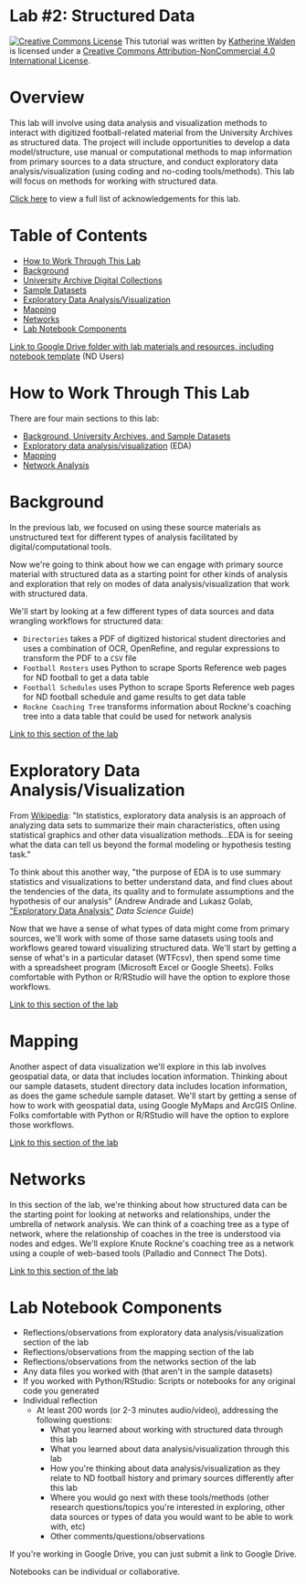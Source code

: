 # Lab #2: Structured Data

<a href="http://creativecommons.org/licenses/by-nc/4.0/" rel="license"><img style="border-width: 0;" src="https://i.creativecommons.org/l/by-nc/4.0/88x31.png" alt="Creative Commons License" /></a>
This tutorial was written by <a href="https://github.com/kwaldenphd">Katherine Walden</a> is licensed under a <a href="http://creativecommons.org/licenses/by-nc/4.0/" rel="license">Creative Commons Attribution-NonCommercial 4.0 International License</a>.

# Overview

This lab will involve using data analysis and visualization methods to interact with digitized football-related material from the University Archives as structured data. The project will include opportunities to develop a data model/structure, use manual or computational methods to map information from primary sources to a data structure, and conduct exploratory data analysis/visualization (using coding and no-coding tools/methods). This lab will focus on methods for working with structured data. 

[Click here](https://github.com/kwaldenphd/football-structured-data/blob/main/acknowledgements.md) to view a full list of acknowledgements for this lab.

# Table of Contents

- [How to Work Through This Lab](#how-to-work-through-this-lab)
- [Background](#background)
- [University Archive Digital Collections](#university-archive-digital-collections)
- [Sample Datasets](#sample-datasets)
- [Exploratory Data Analysis/Visualization](#exploratory-data-analysisvisualization)
- [Mapping](#mapping)
- [Networks](#networks)
- [Lab Notebook Components](#lab-notebook-components)

[Link to Google Drive folder with lab materials and resources, including notebook template](https://drive.google.com/drive/folders/1L3eJm07Nt7mttozZujo4bsKkkZdAXKBn?usp=sharing) (ND Users)

# How to Work Through This Lab

There are four main sections to this lab:
- [Background, University Archives, and Sample Datasets](https://github.com/kwaldenphd/football-structured-data)
- [Exploratory data analysis/visualization](https://github.com/kwaldenphd/football-structured-data/blob/main/eda.md) (EDA)
- [Mapping](https://github.com/kwaldenphd/football-structured-data/blob/main/mapping.md)
- [Network Analysis](https://github.com/kwaldenphd/football-structured-data/blob/main/networks.md)

# Background

In the previous lab, we focused on using these source materials as unstructured text for different types of analysis facilitated by digital/computational tools.

Now we're going to think about how we can engage with primary source material with structured data as a starting point for other kinds of analysis and exploration that rely on modes of data analysis/visualization that work with structured data.

We'll start by looking at a few different types of data sources and data wrangling workflows for structured data:
- `Directories` takes a PDF of digitized historical student directories and uses a combination of OCR, OpenRefine, and regular expressions to transform the PDF to a `CSV` file
- `Football Rosters` uses Python to scrape Sports Reference web pages for ND football to get a data table
- `Football Schedules` uses Python to scrape Sports Reference web pages for ND football schedule and game results to get data table
- `Rockne Coaching Tree` transforms information about Rockne's coaching tree into a data table that could be used for network analysis

[Link to this section of the lab](https://github.com/kwaldenphd/football-structured-data/blob/main/background.md)

# Exploratory Data Analysis/Visualization

From [Wikipedia](https://en.wikipedia.org/wiki/Exploratory_data_analysis): "In statistics, exploratory data analysis is an approach of analyzing data sets to summarize their main characteristics, often using statistical graphics and other data visualization methods...EDA is for seeing what the data can tell us beyond the formal modeling or hypothesis testing task."

To think about this another way, "the purpose of EDA is to use summary statistics and visualizations to better understand data, and find clues about the tendencies of the data, its quality and to formulate assumptions and the hypothesis of our analysis" (Andrew Andrade and Lukasz Golab, ["Exploratory Data Analysis"](https://datascienceguide.github.io/exploratory-data-analysis) *Data Science Guide*)

Now that we have a sense of what types of data might come from primary sources, we'll work with some of those same datasets using tools and workflows geared toward visualizing structured data. We'll start by getting a sense of what's in a particular dataset (WTFcsv), then spend some time with a spreadsheet program (Microsoft Excel or Google Sheets). Folks comfortable with Python or R/RStudio will have the option to explore those workflows.

[Link to this section of the lab](https://github.com/kwaldenphd/football-structured-data/blob/main/eda.md)

# Mapping

Another aspect of data visualization we'll explore in this lab involves geospatial data, or data that includes location information. Thinking about our sample datasets, student directory data includes location information, as does the game schedule sample dataset. We'll start by getting a sense of how to work with geospatial data, using Google MyMaps and ArcGIS Online. Folks comfortable with Python or R/RStudio will have the option to explore those workflows.

[Link to this section of the lab](https://github.com/kwaldenphd/football-structured-data/blob/main/mapping.md)

# Networks

In this section of the lab, we're thinking about how structured data can be the starting point for looking at networks and relationships, under the umbrella of network analysis. We can think of a coaching tree as a type of network, where the relationship of coaches in the tree is understood via nodes and edges. We'll explore Knute Rockne's coaching tree as a network using a couple of web-based tools (Palladio and Connect The Dots).

[Link to this section of the lab](https://github.com/kwaldenphd/football-structured-data/blob/main/networks.md)

# Lab Notebook Components

- Reflections/observations from exploratory data analysis/visualization section of the lab
- Reflections/observations from the mapping section of the lab
- Reflections/observations from the networks section of the lab
- Any data files you worked with (that aren't in the sample datasets)
- If you worked with Python/RStudio: Scripts or notebooks for any original code you generated
- Individual reflection
  * At least 200 words (or 2-3 minutes audio/video), addressing the following questions:
    * What you learned about working with structured data through this lab
    * What you learned about data analysis/visualization through this lab
    * How you're thinking about data analysis/visualization as they relate to ND football history and primary sources differently after this lab
    * Where you would go next with these tools/methods (other research questions/topics you're interested in exploring, other data sources or types of data you would want to be able to work with, etc)
    * Other comments/questions/observations

If you're working in Google Drive, you can just submit a link to Google Drive.

Notebooks can be individual or collaborative.

